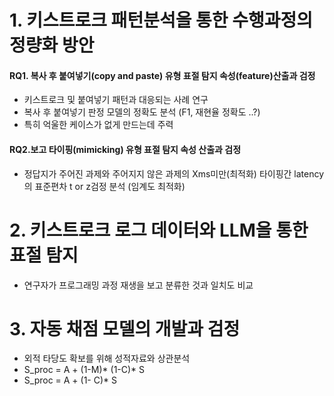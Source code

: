 # 1. 키스트로크 패턴분석을 통한 수행과정의 정량화 방안
#### RQ1. 복사 후 붙여넣기(copy and paste) 유형 표절 탐지 속성(feature)산출과 검정
* 키스트로크 및 붙여넣기 패턴과 대응되는 사례 연구
* 복사 후 붙여넣기 판정 모델의 정확도 분석 (F1, 재현율 정확도 ..?)
* 특히 억울한 케이스가 없게 만드는데 주력 
#### RQ2.보고 타이핑(mimicking) 유형 표절 탐지 속성 산출과 검정
* 정답지가 주어진 과제와 주어지지 않은 과제의 Xms미만(최적화) 타이핑간 latency의 표준편차 t or z검정 분석 (임계도 최적화)
# 2. 키스트로크 로그 데이터와 LLM을 통한 표절 탐지
* 연구자가 프로그래밍 과정 재생을 보고 분류한 것과 일치도 비교
# 3. 자동 채점 모델의 개발과 검정
* 외적 타당도 확보를 위해 성적자료와 상관분석
* S_proc = A + (1-M)* (1-C)* S
* S_proc = A + (1- C)* S